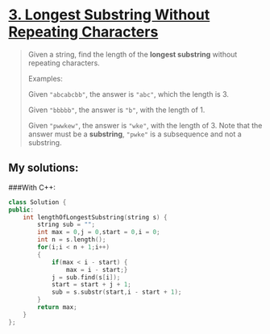 [3. Longest Substring Without Repeating Characters](https://leetcode.com/problems/longest-substring-without-repeating-characters/)
===================================================
>Given a string, find the length of the <strong>longest substring</strong> without repeating characters.
>
>Examples:
>
>Given `"abcabcbb"`, the answer is `"abc"`, which the length is 3.
>
>Given `"bbbbb"`, the answer is `"b"`, with the length of 1.
>
>Given `"pwwkew"`, the answer is `"wke"`, with the length of 3. Note that the answer must be a <strong>substring</strong>, `"pwke"` is a subsequence and not a substring.

## My solutions:
###With C++:

```C++
class Solution {
public:
    int lengthOfLongestSubstring(string s) {
        string sub = "";
        int max = 0,j = 0,start = 0,i = 0;
        int n = s.length();
        for(i;i < n + 1;i++)
        {
            if(max < i - start) {
                max = i - start;}
            j = sub.find(s[i]);
            start = start + j + 1;
            sub = s.substr(start,i - start + 1);
        }
        return max;
    }
};
```
